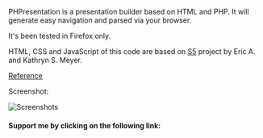 PHPresentation is a presentation builder based on HTML and PHP.
It will generate easy navigation and parsed via your browser.

It's been tested in Firefox only.

HTML, CSS and JavaScript of this code are based on [S5](http://meyerweb.com/eric/tools/s5/) project by Eric A. and Kathryn S. Meyer.

[Reference](https://github.com/omid/PHPresentation/wiki/Reference)

Screenshot:

![Screenshots](https://camo.githubusercontent.com/17cc3b962592a6912c6a38ade38e6e3e68cb6578/687474703a2f2f636c6f75642e6769746875622e636f6d2f646f776e6c6f6164732f6f6d69642f504850726573656e746174696f6e2f53637265656e73686f742d312e706e67)

#### Support me by clicking on the following link:

